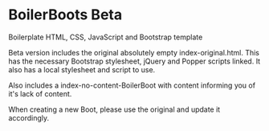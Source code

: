 # BoilerBoots Beta
Boilerplate HTML, CSS, JavaScript and Bootstrap template

Beta version includes the original absolutely empty index-original.html. This has the necessary Bootstrap stylesheet, jQuery and Popper scripts linked. It also has a local stylesheet and script to use.

Also includes a index-no-content-BoilerBoot with content informing you of it's lack of content.

When creating a new Boot, please use the original and update it accordingly. 
